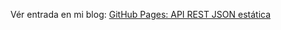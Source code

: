 Vér entrada en mi blog:
[GitHub Pages: API REST JSON estática](https://ikerlandajuela.wordpress.com/2017/10/27/github-pages-api-rest-json-estatica/)
